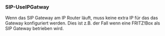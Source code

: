 ### SIP-UseIPGatway

Wenn das SIP Gateway am IP Router läuft, muss keine extra IP für das das Gateway konfiguriert werden. 
Dies ist z.B. der Fall wenn eine FRITZ!Box als SIP Gateway betrieben wird.